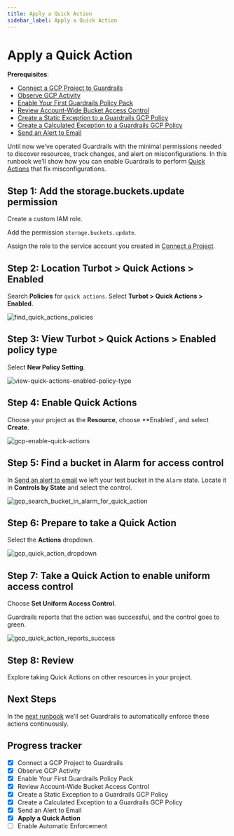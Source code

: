 ```yaml
---
title: Apply a Quick Action
sidebar_label: Apply a Quick Action
---
```



# Apply a Quick Action

**Prerequisites**: 

- [Connect a GCP Project to Guardrails](/guardrails/docs/getting-started/getting-started-gcp/connect-a-project/)
- [Observe GCP Activity](/guardrails/docs/getting-started/getting-started-gcp/observe-gcp-activity/)
- [Enable Your First Guardrails Policy Pack](/guardrails/docs/getting-started/getting-started-gcp/enable-policy-pack/)
- [Review Account-Wide Bucket Access Control](/guardrails/docs/getting-started/getting-started-gcp/review-account-wide/)
- [Create a Static Exception to a Guardrails GCP Policy](/guardrails/docs/getting-started/getting-started-gcp/create-static-exception/)
- [Create a Calculated Exception to a Guardrails GCP Policy](/guardrails/docs/getting-started/getting-started-gcp/create-calculated-exception/)
- [Send an Alert to Email](/guardrails/docs/getting-started/getting-started-gcp/send-alert-to-email/)


Until now we’ve operated Guardrails with the minimal permissions needed to discover resources, track changes, and alert on misconfigurations. In this runbook we’ll show how you can enable Guardrails to perform [Quick Actions](/guardrails/docs/guides/quick-actions) that fix misconfigurations.

## Step 1: Add the storage.buckets.update permission

Create a custom IAM role.

Add the permission `storage.buckets.update`.

Assign the role to the service account you created in [Connect a Project](/guardrails/docs/runbooks/getting-started-gcp/connect-a-project).

## Step 2: Location Turbot > Quick Actions > Enabled

Search **Policies** for `quick actions`. Select **Turbot > Quick Actions > Enabled**.

<p><img alt="find_quick_actions_policies" src="/images/docs/guardrails/getting-started/getting-started-gcp/apply-quick-action/find-quick-actions-policies.png"/></p>

## Step 3: View Turbot > Quick Actions > Enabled policy type

Select **New Policy Setting**.

<p><img alt="view-quick-actions-enabled-policy-type" src="/images/docs/guardrails/getting-started/getting-started-gcp/apply-quick-action/view-quick-actions-enabled-policy-type.png"/></p>

## Step 4: Enable Quick Actions

Choose your project as the **Resource**, choose **Enabled`, and select **Create**.  

<p><img alt="gcp-enable-quick-actions" src="/images/docs/guardrails/getting-started/getting-started-gcp/apply-quick-action/gcp-enable-quick-actions.png"/></p>

## Step 5: Find a bucket in Alarm for access control

  
In [Send an alert to email]( /guardrails/docs/runbooks/getting-started-gcp/send-alert-to-email) we left your test bucket in the `Alarm` state. Locate it in **Controls by State** and select the control.  

<p><img alt="gcp_search_bucket_in_alarm_for_quick_action" src="/images/docs/guardrails/getting-started/getting-started-gcp/apply-quick-action/gcp-search-bucket-in-alarm-for-quick-action.png"/></p>

## Step 6: Prepare to take a Quick Action

Select the **Actions** dropdown.

<p><img alt="gcp_quick_action_dropdown" src="/images/docs/guardrails/getting-started/getting-started-gcp/apply-quick-action/gcp-quick-action-dropdown.png"/></p>

## Step 7: Take a Quick Action to enable uniform access control

Choose **Set Uniform Access Control**.  

Guardrails reports that the action was successful, and the control goes to green.  

<p><img alt="gcp_quick_action_reports_success" src="/images/docs/guardrails/getting-started/getting-started-gcp/apply-quick-action/gcp-quick-action-reports-success.png"/></p>

## Step 8: Review

Explore taking Quick Actions on other resources in your project.

## Next Steps

In the [next runbook](/guardrails/docs/runbooks/getting-started-gcp/enable-enforcement) we’ll set Guardrails to automatically enforce these actions continuously.  
  


  
  
  



## Progress tracker

- [x] Connect a GCP Project to Guardrails
- [x] Observe GCP Activity
- [x] Enable Your First Guardrails Policy Pack
- [x] Review Account-Wide Bucket Access Control
- [x] Create a Static Exception to a Guardrails GCP Policy
- [x] Create a Calculated Exception to a Guardrails GCP Policy
- [x] Send an Alert to Email
- [x] **Apply a Quick Action**
- [ ] Enable Automatic Enforcement
